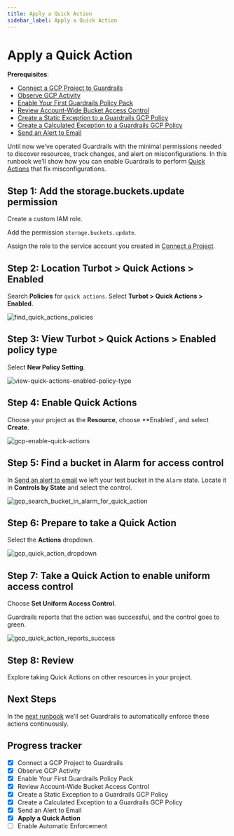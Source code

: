 ```yaml
---
title: Apply a Quick Action
sidebar_label: Apply a Quick Action
---
```



# Apply a Quick Action

**Prerequisites**: 

- [Connect a GCP Project to Guardrails](/guardrails/docs/getting-started/getting-started-gcp/connect-a-project/)
- [Observe GCP Activity](/guardrails/docs/getting-started/getting-started-gcp/observe-gcp-activity/)
- [Enable Your First Guardrails Policy Pack](/guardrails/docs/getting-started/getting-started-gcp/enable-policy-pack/)
- [Review Account-Wide Bucket Access Control](/guardrails/docs/getting-started/getting-started-gcp/review-account-wide/)
- [Create a Static Exception to a Guardrails GCP Policy](/guardrails/docs/getting-started/getting-started-gcp/create-static-exception/)
- [Create a Calculated Exception to a Guardrails GCP Policy](/guardrails/docs/getting-started/getting-started-gcp/create-calculated-exception/)
- [Send an Alert to Email](/guardrails/docs/getting-started/getting-started-gcp/send-alert-to-email/)


Until now we’ve operated Guardrails with the minimal permissions needed to discover resources, track changes, and alert on misconfigurations. In this runbook we’ll show how you can enable Guardrails to perform [Quick Actions](/guardrails/docs/guides/quick-actions) that fix misconfigurations.

## Step 1: Add the storage.buckets.update permission

Create a custom IAM role.

Add the permission `storage.buckets.update`.

Assign the role to the service account you created in [Connect a Project](/guardrails/docs/runbooks/getting-started-gcp/connect-a-project).

## Step 2: Location Turbot > Quick Actions > Enabled

Search **Policies** for `quick actions`. Select **Turbot > Quick Actions > Enabled**.

<p><img alt="find_quick_actions_policies" src="/images/docs/guardrails/getting-started/getting-started-gcp/apply-quick-action/find-quick-actions-policies.png"/></p>

## Step 3: View Turbot > Quick Actions > Enabled policy type

Select **New Policy Setting**.

<p><img alt="view-quick-actions-enabled-policy-type" src="/images/docs/guardrails/getting-started/getting-started-gcp/apply-quick-action/view-quick-actions-enabled-policy-type.png"/></p>

## Step 4: Enable Quick Actions

Choose your project as the **Resource**, choose **Enabled`, and select **Create**.  

<p><img alt="gcp-enable-quick-actions" src="/images/docs/guardrails/getting-started/getting-started-gcp/apply-quick-action/gcp-enable-quick-actions.png"/></p>

## Step 5: Find a bucket in Alarm for access control

  
In [Send an alert to email]( /guardrails/docs/runbooks/getting-started-gcp/send-alert-to-email) we left your test bucket in the `Alarm` state. Locate it in **Controls by State** and select the control.  

<p><img alt="gcp_search_bucket_in_alarm_for_quick_action" src="/images/docs/guardrails/getting-started/getting-started-gcp/apply-quick-action/gcp-search-bucket-in-alarm-for-quick-action.png"/></p>

## Step 6: Prepare to take a Quick Action

Select the **Actions** dropdown.

<p><img alt="gcp_quick_action_dropdown" src="/images/docs/guardrails/getting-started/getting-started-gcp/apply-quick-action/gcp-quick-action-dropdown.png"/></p>

## Step 7: Take a Quick Action to enable uniform access control

Choose **Set Uniform Access Control**.  

Guardrails reports that the action was successful, and the control goes to green.  

<p><img alt="gcp_quick_action_reports_success" src="/images/docs/guardrails/getting-started/getting-started-gcp/apply-quick-action/gcp-quick-action-reports-success.png"/></p>

## Step 8: Review

Explore taking Quick Actions on other resources in your project.

## Next Steps

In the [next runbook](/guardrails/docs/runbooks/getting-started-gcp/enable-enforcement) we’ll set Guardrails to automatically enforce these actions continuously.  
  


  
  
  



## Progress tracker

- [x] Connect a GCP Project to Guardrails
- [x] Observe GCP Activity
- [x] Enable Your First Guardrails Policy Pack
- [x] Review Account-Wide Bucket Access Control
- [x] Create a Static Exception to a Guardrails GCP Policy
- [x] Create a Calculated Exception to a Guardrails GCP Policy
- [x] Send an Alert to Email
- [x] **Apply a Quick Action**
- [ ] Enable Automatic Enforcement
